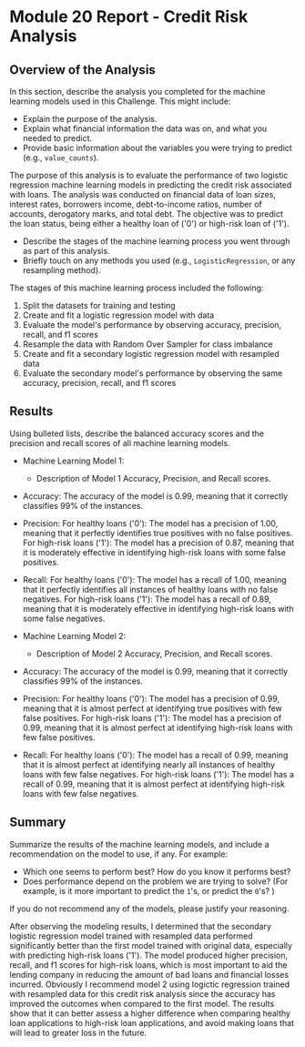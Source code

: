# Module 20 Report - Credit Risk Analysis

## Overview of the Analysis

In this section, describe the analysis you completed for the machine learning models used in this Challenge. This might include:

* Explain the purpose of the analysis.
* Explain what financial information the data was on, and what you needed to predict.
* Provide basic information about the variables you were trying to predict (e.g., `value_counts`).

The purpose of this analysis is to evaluate the performance of two logistic regression machine learning models in predicting the credit risk associated with loans. The analysis was conducted on financial data of loan sizes, interest rates, borrowers income, debt-to-income ratios, number of accounts, derogatory marks, and total debt. The objective was to predict the loan status, being either a healthy loan of ('0') or high-risk loan of ('1').

* Describe the stages of the machine learning process you went through as part of this analysis.
* Briefly touch on any methods you used (e.g., `LogisticRegression`, or any resampling method).

The stages of this machine learning process included the following:
1. Split the datasets for training and testing
2. Create and fit a logistic regression model with data
3. Evaluate the model's performance by observing accuracy, precision, recall, and f1 scores
4. Resample the data with Random Over Sampler for class imbalance
5. Create and fit a secondary logistic regression model with resampled data
6. Evaluate the secondary model's performance by observing the same accuracy, precision, recall, and f1 scores

## Results

Using bulleted lists, describe the balanced accuracy scores and the precision and recall scores of all machine learning models.

* Machine Learning Model 1:
  * Description of Model 1 Accuracy, Precision, and Recall scores.

* Accuracy: The accuracy of the model is 0.99, meaning that it correctly classifies 99% of the instances.
* Precision:
  For healthy loans ('0'): The model has a precision of 1.00, meaning that it perfectly identifies true positives with no false positives.
  For high-risk loans ('1'): The model has a precision of 0.87, meaning that it is moderately effective in identifying high-risk loans with some false positives.
* Recall:
  For healthy loans ('0'): The model has a recall of 1.00, meaning that it perfectly identifies all instances of healthy loans with no false negatives.
  For high-risk loans ('1'): The model has a recall of 0.89, meaning that it is moderately effective in identifying high-risk loans with some false negatives.

* Machine Learning Model 2:
  * Description of Model 2 Accuracy, Precision, and Recall scores.

* Accuracy: The accuracy of the model is 0.99, meaning that it correctly classifies 99% of the instances.
* Precision:
  For healthy loans ('0'): The model has a precision of 0.99, meaning that it is almost perfect at identifying true positives with few false positives.
  For high-risk loans ('1'): The model has a precision of 0.99, meaning that it is almost perfect at identifying high-risk loans with few false positives. 
* Recall:
  For healthy loans ('0'): The model has a recall of 0.99, meaning that it is almost perfect at identifying nearly all instances of healthy loans with few false negatives.
  For high-risk loans ('1'): The model has a recall of 0.99, meaning that it is almost perfect at identifying high-risk loans with few false negatives.

## Summary

Summarize the results of the machine learning models, and include a recommendation on the model to use, if any. For example:
* Which one seems to perform best? How do you know it performs best?
* Does performance depend on the problem we are trying to solve? (For example, is it more important to predict the `1`'s, or predict the `0`'s? )

If you do not recommend any of the models, please justify your reasoning.

After observing the modeling results, I determined that the secondary logistic regression model trained with resampled data performed significantly better than the first model trained with original data, especially with predicting high-risk loans ('1'). The model produced higher precision, recall, and f1 scores for high-risk loans, which is most important to aid the lending company in reducing the amount of bad loans and financial losses incurred. 
Obviously I recommend model 2 using logictic regression trained with resampled data for this credit risk analysis since the accuracy has improved the outcomes when compared to the first model. The results show that it can better assess a higher difference when comparing healthy loan applications to high-risk loan applications, and avoid making loans that will lead to greater loss in the future.

